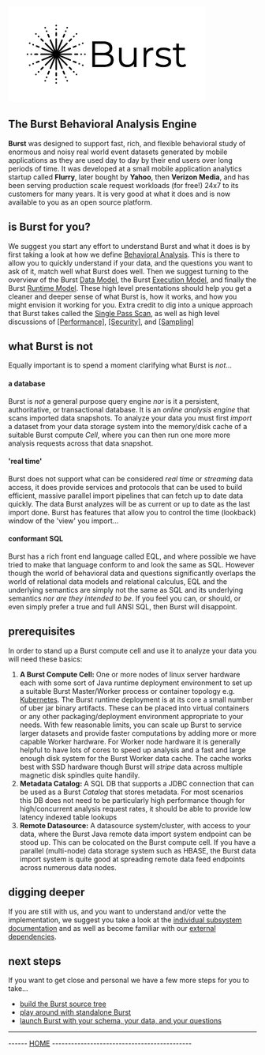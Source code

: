 ![Burst](documentation/burst.png "")

## The Burst Behavioral Analysis Engine

**Burst** was
designed to support fast, rich, and flexible behavioral study of
enormous and noisy real world event datasets generated by mobile
applications as they are used day to day by their end users over long
periods of time. It was developed at a small
mobile application analytics startup called **Flurry**,
later bought by **Yahoo**, then **Verizon Media**, and
has been serving production scale request workloads
(for free!) 24x7 to its customers for many years. It is very good at what
it does and is now available to you as an open source platform.

## is Burst for you?
We suggest you start any effort to understand Burst and what it does
is by first taking a look at how we define
[Behavioral Analysis](documentation/behavior/behavioral_analysis.md). This
is there to allow you to quickly understand
if your data, and the questions you want to ask of it,
match well what Burst does well. Then we
suggest turning to the overview of the  Burst [Data Model](documentation/data/data_model.md),
the Burst [Execution Model](documentation/execution/execution_model.md), and finally the Burst
[Runtime Model](documentation/runtime/runtime_model.md). These high level
presentations should help you get a cleaner and deeper
sense of what Burst is, how it works, and how you might envision it working for you.
Extra credit to dig into a unique approach that Burst takes called the
[Single Pass Scan](documentation/singlepass/single_pass_scans.md), as well as
high level discussions of
[[Performance]](documentation/performance/performance.md),
[[Security]](documentation/security/security.md),
and [[Sampling]](documentation/sampling/sampling.md)

## what Burst is not
Equally important is to spend a moment clarifying what Burst is _not_...

#### a database
Burst is _not_ a general purpose query engine _nor_ is it a
persistent, authoritative,
or transactional database. It is an _online analysis engine_ that scans
imported data snapshots. To analyze your data you must first
_import_ a dataset from your data storage system into the
memory/disk cache of a suitable Burst compute _Cell_,
where you can then run one more more analysis requests across
that data snapshot.

#### 'real time'
Burst does not support what can be considered _real time_ or
_streaming_ data access, it does provide services and protocols that
can be used to build efficient,
massive parallel import pipelines that can fetch up to date data quickly.
The data Burst analyzes will be as current or up to date as the last
import done. Burst has features that allow you to control the time (lookback)
window of the 'view' you import...

#### conformant SQL
Burst has a rich front end language called EQL,
and where possible we have tried to make that language conform to and
look the same as SQL. However though the world of
behavioral data and questions significantly
overlaps the world of relational data models and relational calculus,
EQL and the underlying
semantics are simply not the same as SQL and its underlying semantics
_nor are they intended to be_.  If you feel you can, or
should, or even simply prefer a true and full ANSI SQL,
then Burst will disappoint.

## prerequisites
In order to stand up a Burst compute cell and use it to analyze your data
you will need these basics:
1. **A Burst Compute Cell:** One or more nodes of linux server hardware
each with some sort of Java runtime deployment
environment to set up a suitable Burst Master/Worker
process or container topology e.g. [Kubernetes](https://kubernetes.io/).
The Burst runtime deployment is at its core a
small number of uber jar binary artifacts.  These can be placed into virtual
containers or
any other packaging/deployment environment appropriate to your needs. With
few reasonable limits, you can
scale up Burst to service larger datasets and provide faster computations
by adding more or more capable Worker hardware. For Worker node hardware it is
generally helpful to have lots of cores to speed up analysis and
a fast and large enough disk system for the Burst Worker data cache.
The cache works best
with SSD hardware though Burst will _stripe_
data across multiple magnetic disk spindles quite handily.
1. **Metadata Catalog:** A SQL DB that supports a JDBC connection that can be used as a Burst
_Catalog_ that stores metadata. For most scenarios this DB does not
need to be particularly high performance though for high/concurrent
analysis request
rates,  it should be able to provide low latency indexed table lookups
1. **Remote Datasource:** A datasource system/cluster,
with access to your data,
where the Burst Java remote data import system endpoint can
be stood up. This can be colocated on the Burst compute cell.
If you have a parallel (multi-node) data storage system such as HBASE,
the Burst data import system is quite good at spreading remote
data feed endpoints across numerous data nodes.

## digging deeper
If you are still with us, and you want to understand and/or vette the implementation,
we suggest you take a look at the
[individual subsystem documentation](documentation/subsystems.md) and
as well as become familiar with our  [external dependencies](documentation/dependencies.md).

## next steps
If you want to get close and personal we have a few more steps for you to take...
* [build the Burst source tree](documentation/building.md)
* [play around with standalone Burst](documentation/playing.md)
* [launch Burst with your schema, your data, and your questions](documentation/launchpad.md)

---
------ [HOME](./readme.md) --------------------------------------------
